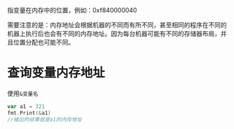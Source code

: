 指变量在内存中的位置，例如：0xf840000040

需要注意的是：内存地址会根据机器的不同而有所不同，甚至相同的程序在不同的机器上执行后也会有不同的内存地址。因为每台机器可能有不同的存储器布局，并且位置分配也可能不同。
# 查询变量内存地址
使用`&变量名`
```go
var a1 = 321
fmt.Print(&a1)
//输出的结果就是a1的内存地址
```
